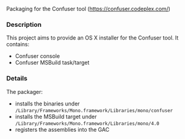 Packaging for the Confuser tool (https://confuser.codeplex.com/)

### Description

This project aims to provide an OS X installer for the Confuser tool. It contains:

- Confuser console
- Confuser MSBuild task/target

### Details

The packager:
- installs the binaries under `/Library/Frameworks/Mono.framework/Libraries/mono/confuser`
- installs the MSBuild target under `/Library/Frameworks/Mono.framework/Libraries/mono/4.0`
- registers the assemblies into the GAC
